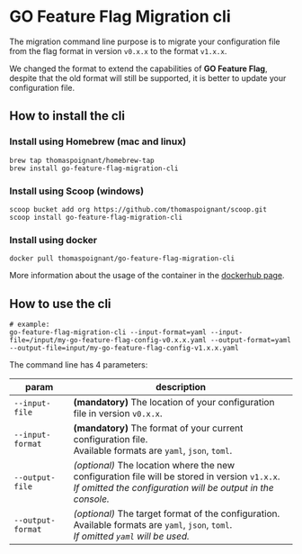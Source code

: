 # GO Feature Flag Migration cli

The migration command line purpose is to migrate your configuration file from the flag format in version `v0.x.x` to the format `v1.x.x`.

We changed the format to extend the capabilities of **GO Feature Flag**, despite that the old format will still be
supported, it is better to update your configuration file.

## How to install the cli

### Install using Homebrew (mac and linux)
```shell
brew tap thomaspoignant/homebrew-tap
brew install go-feature-flag-migration-cli
```

### Install using Scoop (windows)
```shell
scoop bucket add org https://github.com/thomaspoignant/scoop.git
scoop install go-feature-flag-migration-cli
```

### Install using docker
```shell
docker pull thomaspoignant/go-feature-flag-migration-cli
```
More information about the usage of the container in the [dockerhub page](https://hub.docker.com/r/thomaspoignant/go-feature-flag-migration-cli).


## How to use the cli

```shell
# example:
go-feature-flag-migration-cli --input-format=yaml --input-file=/input/my-go-feature-flag-config-v0.x.x.yaml --output-format=yaml --output-file=input/my-go-feature-flag-config-v1.x.x.yaml
```

The command line has 4 parameters:

| param             | description                                                                                                                                                      |
|-------------------|------------------------------------------------------------------------------------------------------------------------------------------------------------------|
| `--input-file`    | **(mandatory)** The location of your configuration file in version `v0.x.x`.                                                                                     |
| `--input-format`  | **(mandatory)** The format of your current configuration file.<br/>Available formats are `yaml`, `json`, `toml`.                                                 |
| `--output-file`   | _(optional)_ The location where the new configuration file will be stored in version `v1.x.x`.<br/>_If omitted the configuration will be output in the console._ |
| `--output-format` | _(optional)_ The target format of the configuration.<br/>Available formats are `yaml`, `json`, `toml`.   <br/>_If omitted `yaml` will be used._                  |
